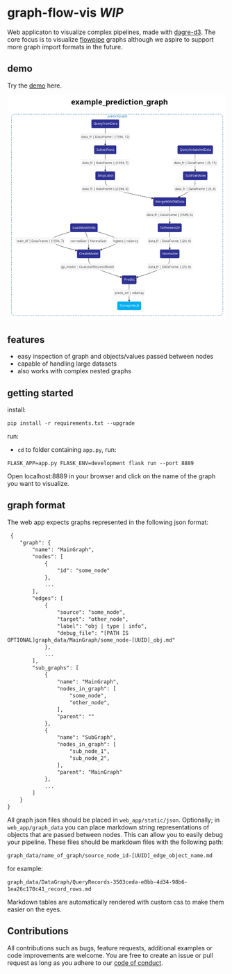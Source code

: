 # graph-flow-vis *WIP*

Web applicaton to visualize complex pipelines, made with [dagre-d3](https://github.com/dagrejs/dagre-d3).
The core focus is to visualize [flowpipe](https://github.com/PaulSchweizer/flowpipe) graphs although we
aspire to support more graph import formats in the future.

## demo

Try the [demo](TODO) here.

![example graph](example_graph_vis1.png)

## features

- easy inspection of graph and objects/values passed between nodes
- capable of handling large datasets
- also works with complex nested graphs

## getting started

install:
```
pip install -r requirements.txt --upgrade
```

run:
- `cd` to folder containing `app.py`, run:
```
FLASK_APP=app.py FLASK_ENV=development flask run --port 8889
```

Open localhost:8889 in your browser and click on the name of the graph you want to visualize.

## graph format

The web app expects graphs represented in the following json format:
```
 {
    "graph": {
        "name": "MainGraph",
        "nodes": [
            {
                "id": "some_node"
            },
            ...
        ],
        "edges": [
            {
                "source": "some_node",
                "target": "other_node",
                "label": "obj | type | info",
                "debug_file": "[PATH IS OPTIONAL]graph_data/MainGraph/some_node-[UUID]_obj.md"
            },
            ...
        ],
        "sub_graphs": [
            {
                "name": "MainGraph",
                "nodes_in_graph": [
                    "some_node",
                    "other_node",
                ],
                "parent": ""
            },
            {
                "name": "SubGraph",
                "nodes_in_graph": [
                    "sub_node_1",
                    "sub_node_2",
                ],
                "parent": "MainGraph"
            },
            ...
        ]
    }
}
```

All graph json files should be placed in `web_app/static/json`.
Optionally; in `web_app/graph_data` you can place markdown string representations of objects
that are passed between nodes. This can allow you to easily debug your pipeline.
These files should be markdown files with the following path:
```
graph_data/name_of_graph/source_node_id-[UUID]_edge_object_name.md
```
for example:
```
graph_data/DataGraph/QueryRecords-3503ceda-e8bb-4d34-98b6-1ea26c170c41_record_rows.md
```
Markdown tables are automatically rendered with custom css to make them easier on the eyes.

## Contributions

All contributions such as bugs, feature requests, additional examples or code improvements are welcome.
You are free to create an issue or pull request as long as you adhere to our [code of conduct](code-of-conduct.md).


